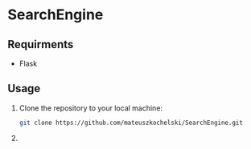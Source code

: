# SearchEngine

## Requirments
- Flask
## Usage
1. Clone the repository to your local machine:
   ```bash
   git clone https://github.com/mateuszkochelski/SearchEngine.git
2. 


